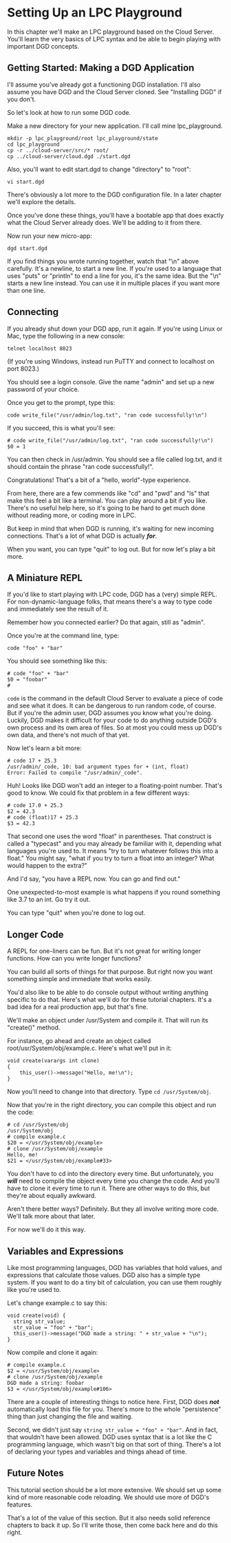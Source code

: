 # Setting Up an LPC Playground

In this chapter we'll make an LPC playground based on the Cloud Server. You'll learn the very basics of LPC syntax and be able to begin playing with important DGD concepts.

## Getting Started: Making a DGD Application

I'll assume you've already got a functioning DGD installation. I'll also assume you have DGD and the Cloud Server cloned. See "Installing DGD" if you don't.

So let's look at how to run some DGD code.

Make a new directory for your new application. I'll call mine lpc_playground.

    mkdir -p lpc_playground/root lpc_playground/state
    cd lpc_playground
    cp -r ../cloud-server/src/* root/
    cp ../cloud-server/cloud.dgd ./start.dgd

Also, you'll want to edit start.dgd to change "directory" to "root":

    vi start.dgd

There's obviously a lot more to the DGD configuration file. In a later chapter we'll explore the details.

Once you've done these things, you'll have a bootable app that does exactly what the Cloud Server already does. We'll be adding to it from there.

Now run your new micro-app:

    dgd start.dgd

If you find things you wrote running together, watch that "\\n" above carefully. It's a newline, to start a new line. If you're used to a language that uses "puts" or "println" to end a line for you, it's the same idea. But the "\\n" starts a new line instead. You can use it in multiple places if you want more than one line.

## Connecting

If you already shut down your DGD app, run it again. If you're using Linux or Mac, type the following in a new console:

    telnet localhost 8023

(If you're using Windows, instead run PuTTY and connect to localhost on port 8023.)

You should see a login console. Give the name "admin" and set up a new password of your choice.

Once you get to the prompt, type this:

    code write_file("/usr/admin/log.txt", "ran code successfully!\n")

If you succeed, this is what you'll see:

```
# code write_file("/usr/admin/log.txt", "ran code successfully!\n")
$0 = 1
```

You can then check in /usr/admin. You should see a file called log.txt, and it should contain the phrase "ran code successfully!".

Congratulations! That's a bit of a "hello, world"-type experience.

From here, there are a few commends like "cd" and "pwd" and "ls" that make this feel a bit like a terminal. You can play around a bit if you like. There's no useful help here, so it's going to be hard to get much done without reading more, or coding more in LPC.

But keep in mind that when DGD is running, it's waiting for new incoming connections. That's a lot of what DGD is actually ***for***.

When you want, you can type "quit" to log out. But for now let's play a bit more.

## A Miniature REPL

If you'd like to start playing with LPC code, DGD has a (very) simple REPL. For non-dynamic-language folks, that means there's a way to type code and immediately see the result of it.

Remember how you connected earlier? Do that again, still as "admin".

Once you're at the command line, type:

    code "foo" + "bar"

You should see something like this:

```
# code "foo" + "bar"
$0 = "foobar"
#
```

`code` is the command in the default Cloud Server to evaluate a piece of code and see what it does. It can be dangerous to run random code, of course. But if you're the admin user, DGD assumes you know what you're doing. Luckily, DGD makes it difficult for your code to do anything outside DGD's own process and its own area of files. So at most you could mess up DGD's own data, and there's not much of that yet.

Now let's learn a bit more:

```
# code 17 + 25.3
/usr/admin/_code, 10: bad argument types for + (int, float)
Error: Failed to compile "/usr/admin/_code".
```

Huh! Looks like DGD won't add an integer to a floating-point number. That's good to know. We could fix that problem in a few different ways:

```
# code 17.0 + 25.3
$2 = 42.3
# code (float)17 + 25.3
$3 = 42.3
```

That second one uses the word "float" in parentheses. That construct is called a "typecast" and you may already be familiar with it, depending what languages you're used to. It means "try to turn whatever follows this into a float." You might say, "what if you try to turn a float into an integer? What would happen to the extra?"

And I'd say, "you have a REPL now. You can go and find out."

One unexpected-to-most example is what happens if you round something like 3.7 to an int. Go try it out.

You can type "quit" when you're done to log out.

## Longer Code

A REPL for one-liners can be fun. But it's not great for writing longer functions. How can you write longer functions?

You can build all sorts of things for that purpose. But right now you want something simple and immediate that works easily.

You'd also like to be able to do console output without writing anything specific to do that. Here's what we'll do for these tutorial chapters. It's a bad idea for a real production app, but that's fine.

We'll make an object under /usr/System and compile it. That will run its "create()" method.

For instance, go ahead and create an object called root/usr/System/obj/example.c. Here's what we'll put in it:

```
void create(varargs int clone)
{
    this_user()->message("Hello, me!\n");
}
```

Now you'll need to change into that directory. Type `cd /usr/System/obj`.

Now that you're in the right directory, you can compile this object and run the code:

```
# cd /usr/System/obj
/usr/System/obj
# compile example.c
$20 = </usr/System/obj/example>
# clone /usr/System/obj/example
Hello, me!
$21 = </usr/System/obj/example#33>
```

You don't have to cd into the directory every time. But unfortunately, you ***will*** need to compile the object every time you change the code. And you'll have to clone it every time to run it. There are other ways to do this, but they're about equally awkward.

Aren't there better ways? Definitely. But they all involve writing more code. We'll talk more about that later.

For now we'll do it this way.

## Variables and Expressions

Like most programming languages, DGD has variables that hold values, and expressions that calculate those values. DGD also has a simple type system. If you want to do a tiny bit of calculation, you can use them roughly like you're used to.

Let's change example.c to say this:

```
void create(void) {
  string str_value;
  str_value = "foo" + "bar";
  this_user()->message("DGD made a string: " + str_value + "\n");
}
```

Now compile and clone it again:

```
# compile example.c
$2 = </usr/System/obj/example>
# clone /usr/System/obj/example
DGD made a string: foobar
$3 = </usr/System/obj/example#106>
```

There are a couple of interesting things to notice here. First, DGD does ***not*** automatically load this file for you. There's more to the whole "persistence" thing than just changing the file and waiting.

Second, we didn't just say `string str_value = "foo" + "bar"`. And in fact, that wouldn't have been allowed. DGD uses syntax that is a lot like the C programming language, which wasn't big on that sort of thing. There's a lot of declaring your types and variables and things ahead of time.

## Future Notes

This tutorial section should be a lot more extensive. We should set up some kind of more reasonable code reloading. We should use more of DGD's features.

That's a lot of the value of this section. But it also needs solid reference chapters to back it up. So I'll write those, then come back here and do this right.
